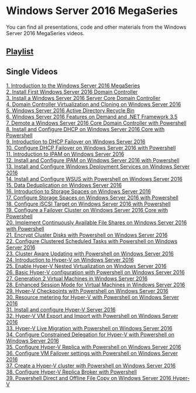 # Windows Server 2016 MegaSeries
You can find all presentations, code and other materials from the Windows Server 2016 MegaSeries videos.

## [Playlist](https://www.youtube.com/playlist?list=PLBYrLLXZvp0zTrJWlFhrx5D7M1C9e3dOJ)

## Single Videos
[1. Introduction to the Windows Server 2016 MegaSeries](https://youtu.be/M0bzQWtL2PY)</br>
[2. Install First Windows Server 2016 Domain Controller](https://youtu.be/q56uE-Am9b8)</br>
[3. Install a Windows Server 2016 Server Core Domain Controller](https://youtu.be/Ixxw-DTaV_E)</br>
[4. Domain Controller Virtualization and Cloning on Windows Server 2016](https://youtu.be/bPQ8z0TzTCM)</br>
[5. Windows Server 2016 Active Directory Recycle Bin](https://youtu.be/EaOzR51-f_o)</br>
[6. Windows Server 2016 Features on Demand and .NET Framework 3.5](https://youtu.be/prR9mICn3RY)</br>
[7. Demote a Windows Server 2016 Core Domain Controller with Powershell](https://youtu.be/ys2gIaMGpwU)</br>
[8. Install and Configure DHCP on Windows Server 2016 Core with Powershell](https://youtu.be/jQqFxeyquoA)</br>
[9. Introduction to DHCP Failover on Windows Server 2016](https://youtu.be/JcJrEOlFf4g)</br>
[10. Configure DHCP Failover on Windows Server 2016 with Powershell](https://youtu.be/Ru7G7QpwT-E)</br>
[11. Introduction to IPAM on Windows Server 2016](https://youtu.be/uyy73QDDQTA)</br>
[12. Install and Configure IPAM on Windows Server 2016 with Powershell](https://youtu.be/JyzRWOPqjSw)</br>
[13. Install and Configure Windows Deployment Services on Windows Server 2016](https://youtu.be/G5wonFS2ntM)</br>
[14. Install and Configure WSUS with Powershell on Windows Server 2016](https://youtu.be/d3NfLVwrLoo)</br>
[15. Data Deduplication on Windows Server 2016](https://youtu.be/0mDvcKspdS8)</br>
[16. Introduction to Storage Spaces on Windows Server 2016](https://youtu.be/7uVgZ2_CgXA)</br>
[17. Configure Storage Spaces on Windows Server 2016 with Powershell](https://youtu.be/KH8RXBSh8gc)</br>
[18. Configure iSCSI Target on Windows Server 2016 with Powershell](https://youtu.be/LUXStbAmDQU)</br>
[19. Configure a Failover Cluster on Windows Server 2016 Core with Powershell](https://youtu.be/p7krxAfbmdM)</br>
[20. Implement Continuously Available File Shares on Windows Server 2016 with Powershell](https://youtu.be/49ZdIpUZt_0)</br>
[21. Encrypt Cluster Disks with Powershell on Windows Server 2016](https://youtu.be/3YC1Rw-khjU)</br>
[22. Configure Clustered Scheduled Tasks with Powershell on Windows Server 2016](https://youtu.be/VOo9DwsdKik)</br>
[23. Cluster Aware Updating with Powershell on Windows Server 2016](https://youtu.be/MeeGMQCzZFM)</br>
[24. Introduction to Hyper-V on Windows Server 2016](https://youtu.be/jZU4aLHTW2o)</br>
[25. Enable Hyper-V Nested Virtualization on Windows Server 2016](https://youtu.be/W0NYGZQo0xw)</br>
[26. Basic Hyper-V configuration with Powershell on Windows Server 2016](https://youtu.be/m8S3AAzCzX4)</br>
[27. Generation 2 Virtual Machines in Windows Server 2016](https://youtu.be/KwBwATSsxOw)</br>
[28. Enhanced Session Mode for Virtual Machines in Windows Server 2016](https://youtu.be/zeD-8b-vjtQ)</br>
[29. Hyper-V Checkpoints with Powershell on Windows Server 2016](https://youtu.be/QR0BgxG4z7U)</br>
[30. Resource metering for Hyper-V with Powershell on Windows Server 2016](https://youtu.be/fmugk5GXUYk)</br>
[31. Install and configure Hyper-V Server 2016](https://youtu.be/0EkIPmXl3qA)</br>
[32. Hyper-V VM Export and Import with Powershell on Windows Server 2016](https://youtu.be/1q8OthpbVOg)</br>
[33. Hyper-V Live Migration with Powershell on Windows Server 2016](https://youtu.be/RKI7vu1w9Is)</br>
[34. Configure Constrained Delegation for Hyper-V with Powershell on Windows Server 2016](https://youtu.be/7vKWjaUk-JQ)</br>
[35. Configure Hyper-V Replica with Powershell on Windows Server 2016](https://youtu.be/iAv1NuHsHtA)</br>
[36. Configure VM Failover settings with Powershell on Windows Server 2016](https://youtu.be/DcZBJoKDm3Q)</br>
[37. Create a Hyper-V cluster with Powershell on Windows Server 2016](https://youtu.be/He_ie8-8XoY)</br>
[38. Configure Hyper-V Replica Broker with Powershell](https://youtu.be/XfYrq5tM3d8)</br>
[39. Powershell Direct and Offline File Copy on Windows Server 2016 Hyper-V](https://youtu.be/LvLg6H_lpsI)